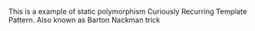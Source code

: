 This is a example of static polymorphism
Curiously Recurring Template Pattern.
Also known as Barton Nackman trick 
